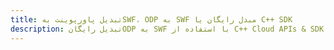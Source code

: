 ---title: تبدیل پاورپوینت بهSWF، ODP به SWF مبدل رایگان یا C++ SDKdescription: تبدیل رایگانODP به SWF با استفاده از C++ Cloud APIs & SDK. همچنین اسناد Microsoft PowerPoint را در Cloud ایجاد، ویرایش و رندر کنید.---